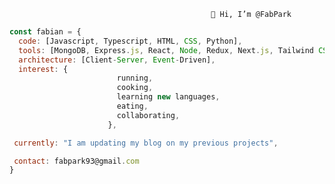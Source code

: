                                                  👋 Hi, I’m @FabPark
```javascript
const fabian = {
  code: [Javascript, Typescript, HTML, CSS, Python],
  tools: [MongoDB, Express.js, React, Node, Redux, Next.js, Tailwind CSS, Flowbite],
  architecture: [Client-Server, Event-Driven],
  interest: {
                        running,
                        cooking,
                        learning new languages,
                        eating,
                        collaborating,
                      },

 currently: "I am updating my blog on my previous projects",

 contact: fabpark93@gmail.com  
}
```

<!---
FabPark/FabPark is a ✨ special ✨ repository because its `README.md` (this file) appears on your GitHub profile.
You can click the Preview link to take a look at your changes.
--->
